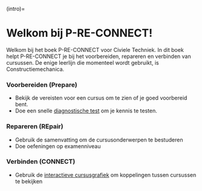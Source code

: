 (intro)=
# Welkom bij P-RE-CONNECT!

Welkom bij het boek P-RE-CONNECT voor Civiele Techniek. In dit boek helpt P-RE-CONNECT je bij het voorbereiden, repareren en verbinden van cursussen. De enige leerlijn die momenteel wordt gebruikt, is Constructiemechanica.

### Voorbereiden (Prepare)
- Bekijk de vereisten voor een cursus om te zien of je goed voorbereid bent.
- Doe een snelle [diagnostische test](/diagnostic_tests.md) om je kennis te testen.

### Repareren (REpair)
- Gebruik de samenvatting om de cursusonderwerpen te bestuderen
- Doe oefeningen op examenniveau

### Verbinden (CONNECT)
- Gebruik de [interactieve cursusgrafiek](/course_map.md) om koppelingen tussen cursussen te bekijken